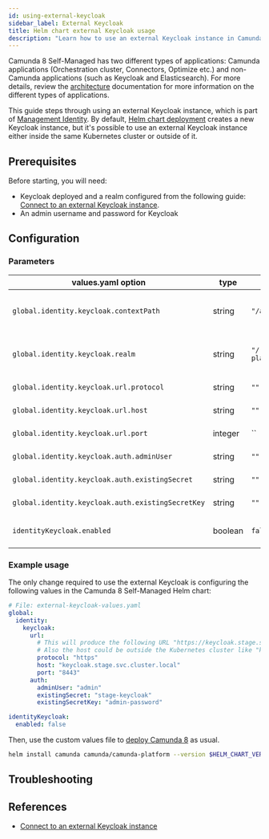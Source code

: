 ```yaml
---
id: using-external-keycloak
sidebar_label: External Keycloak
title: Helm chart external Keycloak usage
description: "Learn how to use an external Keycloak instance in Camunda 8 Self-Managed deployment."
---
```


Camunda 8 Self-Managed has two different types of applications: Camunda applications (Orchestration cluster, Connectors, Optimize etc.) and non-Camunda applications (such as Keycloak and Elasticsearch). For more details, review the [architecture](../../../about-self-managed.md#architecture) documentation for more information on the different types of applications.

This guide steps through using an external Keycloak instance, which is part of [Management Identity](/self-managed/components/management-identity/overview.md). By default, [Helm chart deployment](../install.md) creates a new Keycloak instance, but it's possible to use an external Keycloak instance either inside the same Kubernetes cluster or outside of it.

## Prerequisites

Before starting, you will need:

- Keycloak deployed and a realm configured from the following guide: [Connect to an external Keycloak instance](/self-managed/components/management-identity/configuration/connect-to-an-existing-keycloak.md).
- An admin username and password for Keycloak

## Configuration

### Parameters

| values.yaml option                                | type    | default                      | description                                                                          |
| ------------------------------------------------- | ------- | ---------------------------- | ------------------------------------------------------------------------------------ |
| `global.identity.keycloak.contextPath`            | string  | `"/auth"`                    | Keycloak url path prefix. "/auth" means all urls start with http://hostname/auth/... |
| `global.identity.keycloak.realm`                  | string  | `"/realms/camunda-platform"` | Keycloak realm (must start with "/realms/" followed by the name of the realm)        |
| `global.identity.keycloak.url.protocol`           | string  | `""`                         | Keycloak url scheme (http or https)                                                  |
| `global.identity.keycloak.url.host`               | string  | `""`                         | Hostname of Keycloak instance                                                        |
| `global.identity.keycloak.url.port`               | integer | ``                           | Port number of Keycloak                                                              |
| `global.identity.keycloak.auth.adminUser`         | string  | `""`                         | Name of the admin user for Keycloak                                                  |
| `global.identity.keycloak.auth.existingSecret`    | string  | `""`                         | Name of Kubernetes Secret contianing                                                 |
| `global.identity.keycloak.auth.existingSecretKey` | string  | `""`                         | Hostname of the database                                                             |
| `identityKeycloak.enabled`                        | boolean | `false`                      | Enables or disables keycloak installed as a subchart                                 |

### Example usage

The only change required to use the external Keycloak is configuring the following values in the Camunda 8 Self-Managed Helm chart:

```yaml
# File: external-keycloak-values.yaml
global:
  identity:
    keycloak:
      url:
        # This will produce the following URL "https://keycloak.stage.svc.cluster.local:8443".
        # Also the host could be outside the Kubernetes cluster like "keycloak.stage.example.com".
        protocol: "https"
        host: "keycloak.stage.svc.cluster.local"
        port: "8443"
      auth:
        adminUser: "admin"
        existingSecret: "stage-keycloak"
        existingSecretKey: "admin-password"

identityKeycloak:
  enabled: false
```

Then, use the custom values file to [deploy Camunda 8](../install.md) as usual.

```sh
helm install camunda camunda/camunda-platform --version $HELM_CHART_VERSION -f external-keycloak-values.yaml
```

## Troubleshooting

## References

- [Connect to an external Keycloak instance](/self-managed/components/management-identity/configuration/connect-to-an-existing-keycloak.md)
